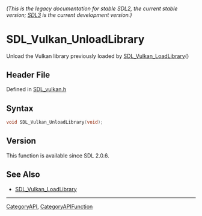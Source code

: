 ###### (This is the legacy documentation for stable SDL2, the current stable version; [SDL3](https://wiki.libsdl.org/SDL3/) is the current development version.)
# SDL_Vulkan_UnloadLibrary

Unload the Vulkan library previously loaded by [SDL_Vulkan_LoadLibrary](SDL_Vulkan_LoadLibrary)()

## Header File

Defined in [SDL_vulkan.h](https://github.com/libsdl-org/SDL/blob/SDL2/include/SDL_vulkan.h)

## Syntax

```c
void SDL_Vulkan_UnloadLibrary(void);

```

## Version

This function is available since SDL 2.0.6.

## See Also

- [SDL_Vulkan_LoadLibrary](SDL_Vulkan_LoadLibrary)

----
[CategoryAPI](CategoryAPI), [CategoryAPIFunction](CategoryAPIFunction)

